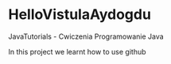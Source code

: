 # HelloVistulaAydogdu
JavaTutorials - Cwiczenia Programowanie Java

In this project we learnt how to use github
